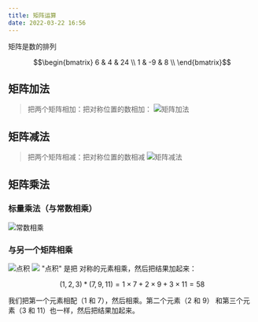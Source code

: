```yaml
---
title: 矩阵运算
date: 2022-03-22 16:56
---
```

矩阵是数的排列
```math
\begin{bmatrix}
6 & 4 & 24 \\
1 & -9 & 8 \\
\end{bmatrix}
```
## 矩阵加法
>  把两个矩阵相加：把对称位置的数相加：
![矩阵加法](./_image/2022-03-22/2022-03-22-17-18-17@2x.jpg?c=1)
##  矩阵减法
>  把两个矩阵相减：把对称位置的数相减
![矩阵减法](./_image/2022-03-22/2022-03-22-20-22-00@2x.jpg?c=1)
## 矩阵乘法
### 标量乘法（与常数相乘）
![常数相乘](./_image/2022-03-22/2022-03-22-20-24-30@2x.jpg)
### 与另一个矩阵相乘
![点积](./_image/2022-03-22/2022-03-22-20-29-12@2x.jpg?c=1)
![](./_image/2022-03-22/2022-03-22-20-32-01@2x.jpg)
"点积" 是把 对称的元素相乘，然后把结果加起来：
```math
(1, 2, 3) * (7, 9, 11) = 1×7 + 2×9 + 3×11 = 58
```
我们把第一个元素相配（1 和 7），然后相乘。第二个元素（2 和 9） 和第三个元素（3 和 11）也一样，然后把结果加起来。